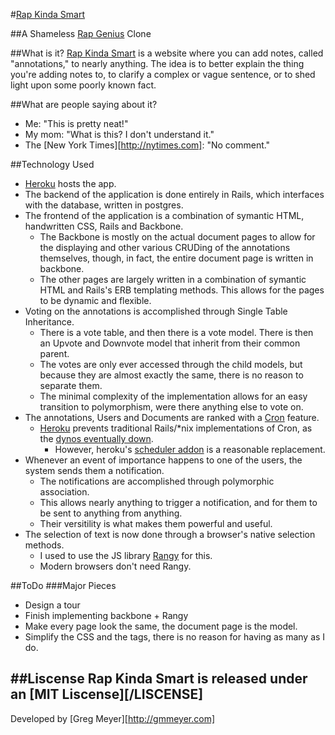 #[Rap Kinda Smart][rkc]

##A Shameless [Rap Genius][rg] Clone

[rg]: http://www.rapgenius.com
[rkc]: http://www.rapkindasmart.com

##What is it?
[Rap Kinda Smart][rkc] is a website where you can add notes, called "annotations," to nearly anything. The idea is to better explain the thing you're adding notes to, to clarify a complex or vague sentence, or to shed light upon some poorly known fact.

##What are people saying about it?
* Me: "This is pretty neat!"
* My mom: "What is this? I don't understand it."
* The [New York Times][http://nytimes.com]: "No comment."

##Technology Used
* [Heroku][heroku] hosts the app.
* The backend of the application is done entirely in Rails, which interfaces with the database, written in postgres.
* The frontend of the application is a combination of symantic HTML, handwritten CSS, Rails and Backbone. 
	* The Backbone is mostly on the actual document pages to allow for the displaying and other various CRUDing of the annotations themselves, though, in fact, the entire document page is written in backbone.
	* The other pages are largely written in a combination of symantic HTML and Rails's ERB templating methods. This allows for the pages to be dynamic and flexible.
* Voting on the annotations is accomplished through Single Table Inheritance. 
	* There is a vote table, and then there is a vote model. There is then an Upvote and Downvote model that inherit from their common parent. 
	* The votes are only ever accessed through the child models, but because they are almost exactly the same, there is no reason to separate them. 
	* The minimal complexity of the implementation allows for an easy transition to polymorphism, were there anything else to vote on.
* The annotations, Users and Documents are ranked with a [Cron][cron] feature.
	* [Heroku][heroku] prevents traditional Rails/*nix implementations of Cron, as the [dynos eventually down][soheroku].
		* However, heroku's [scheduler addon][scheduler] is a reasonable replacement.
* Whenever an event of importance happens to one of the users, the system sends them a notification. 
	* The notifications are accomplished through polymorphic association.
	* This allows nearly anything to trigger a notification, and for them to be sent to anything from anything.
	* Their versitility is what makes them powerful and useful.
* The selection of text is now done through a browser's native selection methods.
	* I used to use the JS library [Rangy][rangy] for this.
	* Modern browsers don't need Rangy.

[cron]: http://en.wikipedia.org/wiki/Cron
[rangy]: https://code.google.com/p/rangy/
[heroku]: http://www.heroku.com
[scheduler]: https://devcenter.heroku.com/articles/scheduler
[soheroku]: http://stackoverflow.com/questions/8619754/whenever-gem-running-cron-jobs-on-heroku



##ToDo
###Major Pieces

* Design a tour
* Finish implementing backbone + Rangy
* Make every page look the same, the document page is the model.
* Simplify the CSS and the tags, there is no reason for having as many as I do.

##Liscense
Rap Kinda Smart is released under an [MIT Liscense][/LISCENSE]
---
Developed by [Greg Meyer][http://gmmeyer.com]